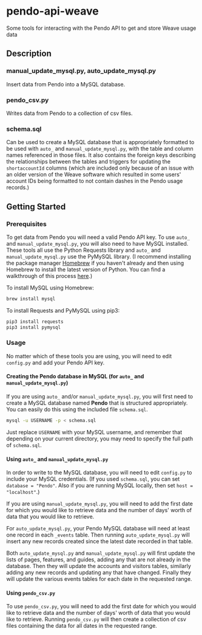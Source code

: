# pendo-api-weave
Some tools for interacting with the Pendo API to get and store Weave usage data

## Description

### manual_update_mysql.py, auto_update_mysql.py
Insert data from Pendo into a MySQL database.

### pendo_csv.py
Writes data from Pendo to a collection of csv files.

### schema.sql
Can be used to create a MySQL database that is appropriately formatted to be used with `auto_` and `manual_update_mysql.py`, with the table and column names referenced in those files.
It also contains the foreign keys describing the relationships between the tables and triggers for updating the `shortaccountId` columns (which are included only because of an issue with an older version of the Weave software which resulted in some users' account IDs being formatted to not contain dashes in the Pendo usage records.)

## Getting Started

### Prerequisites
To get data from Pendo you will need a valid Pendo API key.
To use `auto_` and `manual_update_mysql.py`, you will also need to have MySQL installed.
These tools all use the Python Requests library and `auto_` and `manual_update_mysql.py` use the PyMySQL library.
(I recommend installing the package manager [Homebrew](https://brew.sh/) if you haven't already and then using Homebrew to install the latest version of Python.
You can find a walkthrough of this process [here](http://docs.python-guide.org/en/latest/starting/install3/osx/).)

To install MySQL using Homebrew:
```bash
brew install mysql
```

To install Requests and PyMySQL using pip3:
```bash
pip3 install requests
pip3 install pymysql
```

### Usage
No matter which of these tools you are using, you will need to edit `config.py` and add your Pendo API key.

#### Creating the Pendo database in MySQL (for `auto_` and `manual_update_mysql.py`)
If you are using `auto_` and/or `manual_update_mysql.py`, you will first need to create a MySQL database named **Pendo** that is structured appropriately.
You can easily do this using the included file `schema.sql`.

```bash
mysql -u USERNAME -p < schema.sql
```

Just replace `USERNAME` with your MySQL username, and remember that depending on your current directory, you may need to specify the full path of `schema.sql`.

#### Using `auto_` and `manual_update_mysql.py`
In order to write to the MySQL database, you will need to edit `config.py` to include your MySQL credentials.
(If you used `schema.sql`, you can set `database = "Pendo"`.
Also if you are running MySQL locally, then set `host = "localhost"`.)

If you are using `manual_update_mysql.py`, you will need to add the first date for which you would like to retrieve data and the number of days' worth of data that you would like to retrieve.

For `auto_update_mysql.py`, your Pendo MySQL database will need at least one record in each `_events` table.
Then running `auto_update_mysql.py` will insert any new records created since the latest date recorded in that table.

Both `auto_update_mysql.py` and `manual_update_mysql.py` will first update the lists of pages, features, and guides, adding any that are not already in the database.
Then they will update the accounts and visitors tables, similarly adding any new records and updating any that have changed.
Finally they will update the various events tables for each date in the requested range.

#### Using `pendo_csv.py`
To use `pendo_csv.py`, you will need to add the first date for which you would like to retrieve data and the number of days' worth of data that you would like to retrieve.
Running `pendo_csv.py` will then create a collection of csv files containing the data for all dates in the requested range.